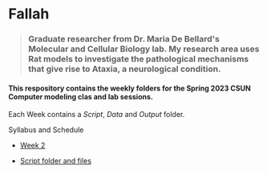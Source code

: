 # Fallah
>### Graduate researcher from Dr. Maria De Bellard's Molecular and Cellular Biology lab. My research area uses Rat models to investigate the pathological mechanisms that give rise to Ataxia, a neurological condition.

#### This respository contains the weekly folders for the **Spring 2023 CSUN Computer modeling** clas and lab sessions.
Each Week contains a _Script_, _Data_ and _Output_ folder. 

Syllabus and Schedule

* [Week 2](https://github.com/rfallah23/first/tree/main/Week_02)

* [Script folder and files](https://github.com/rfallah23/first/tree/main/Week_02/scripts)


